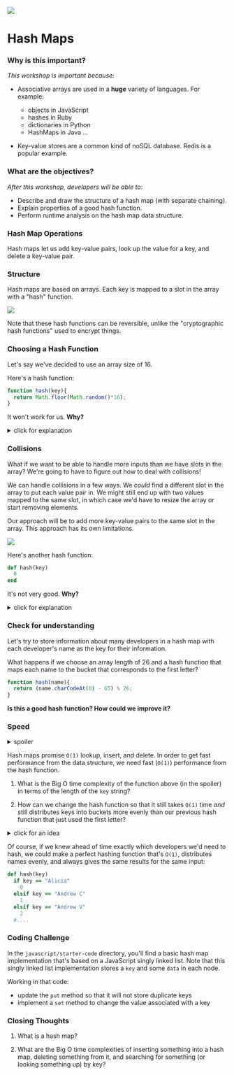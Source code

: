 <!--
Creator: WDI Team
Last edited by: Brianna
Location: SF
-->

![](https://ga-dash.s3.amazonaws.com/production/assets/logo-9f88ae6c9c3871690e33280fcf557f33.png)

# Hash Maps

### Why is this important?
<!-- framing the "why" in big-picture/real world examples -->
*This workshop is important because:*

- Associative arrays are used in a **huge** variety of languages. For example:  
   - objects in JavaScript  
   - hashes in Ruby  
   - dictionaries in Python  
   - HashMaps in Java ...

- Key-value stores are a common kind of noSQL database. Redis is a popular example.


### What are the objectives?
<!-- specific/measurable goal for students to achieve -->
*After this workshop, developers will be able to:*

- Describe and draw the structure of a hash map (with separate chaining).
- Explain properties of a good hash function.
- Perform runtime analysis on the hash map data structure.


### Hash Map Operations

Hash maps let us add key-value pairs, look up the value for a key, and delete a key-value pair.


### Structure

Hash maps are based on arrays. Each key is mapped to a slot in the array with a "hash" function.

![](https://upload.wikimedia.org/wikipedia/commons/7/7d/Hash_table_3_1_1_0_1_0_0_SP.svg)

Note that these hash functions can be reversible, unlike the "cryptographic hash functions" used to encrypt things.


### Choosing a Hash Function

Let's say we've decided to use an array size of 16.


Here's a hash function:

```js
function hash(key){
  return Math.floor(Math.random()*16);
}
```

It won't work for us.  **Why?**

<details>
  <summary>click for explanation</summary>
  We need to be able to look up values by their keys, so the function has to send us to the same bucket every time we give it a particular key.
</details>


### Collisions


What if we want to be able to handle more inputs than we have slots in the array?  We're going to have to figure out how to deal with collisions!

We can handle collisions in a few ways.  We _could_ find a different slot in the array to put each value pair in. We might still end up with two values mapped to the same slot, in which case we'd have to resize the array or start removing elements.  

Our approach will be to add more key-value pairs to the same slot in the array.  This approach has its own limitations.

![](https://upload.wikimedia.org/wikipedia/commons/d/d0/Hash_table_5_0_1_1_1_1_1_LL.svg)



Here's another hash function:

```ruby
def hash(key)
  0
end
```

It's not very good.  **Why?**

<details>
  <summary>click for explanation</summary>
  This hash function sends all keys to the first bucket. We basically end up with a linked list!
</details>


### Check for understanding

Let's try to store information about many developers in a hash map with each  developer's name as the key for their information.

What happens if we choose an array length of 26 and a hash function that maps each name to the bucket that corresponds to the first letter?

```js
function hash(name){
  return (name.charCodeAt(0) - 65) % 26;
}
```

**Is this a good hash function?  How could we improve it?**


### Speed

<details><summary>spoiler</summary>
You might think of improving this hash function by using more than the first letter of the string so that we have fewer collisions.

```js
function hash(key, arrayLength) {
  arrayLength = arrayLength || 13;
  return key
    .split('').map(function (letter){
      return letter.charCodeAt();
    })
    .reduce(function(prev, curr) {
      return prev + curr;
    }) % arrayLength;
};
```
</details>

Hash maps promise `O(1)` lookup, insert, and delete.  In order to get fast performance from the data structure, we need fast (`O(1)`) performance from the hash function.

1. What is the Big O time complexity of the function above (in the spoiler) in terms of the length of the `key` string?

1. How can we change the hash function so that it still takes `O(1)` time *and* still distributes keys into buckets more evenly than our previous hash function that just used the first letter?

<details><summary>click for an idea</summary>
Looking at some [data](http://home.uchicago.edu/~jsfalk/misc/baby_names/), we can see there are pretty skewed percentages for just the first or last letter of a name, so using multiple letters seems like a decent idea. But using a variable number of letters based on the length of the string takes our time above `O(1)`.  A potential middle ground is choosing to use the first 2 or 3 letters.  We can also very reduce the time it takes to run `%` by choosing an array length that's a power of 2.


```js
function hash(key) {
  // choosing array length 16
  var len = key.length;
  if (len === 0){
    return 0;
  } else if (len === 1){
    return (key.charCodeAt(0) | 16) % 16;  // | is a bitwise OR
  } else {
    var letterSum = key.charCodeAt(0) + key.charCodeAt(1);
    return (letterSum | 16) % 16;
  }
};
```

[more on bitwise operators in JavaScript](https://developer.mozilla.org/en-US/docs/Web/JavaScript/Reference/Operators/Bitwise_Operators)
</details>

Of course, if we knew ahead of time exactly which developers we'd need to hash, we could make a perfect hashing function that's `O(1)`, distributes names evenly, and always gives the same results for the same input:

```rb
def hash(key)
  if key == "Alicia"
    0
  elsif key == "Andrew C"
    1
  elsif key == "Andrew V"
    2
  #....
```


### Coding Challenge


In the `javascript/starter-code` directory, you'll find a basic hash map implementation that's based on a JavaScript singly linked list.  Note that this singly linked list implementation stores a `key` and some  `data` in each node.

Working in that code:

- update the `put` method so that it will not store duplicate keys
- implement a `set` method to change the value associated with a key

### Closing Thoughts

1. What is a hash map?

1. What are the Big O time complexities of inserting something into a hash map, deleting something from it, and searching for something (or looking something up) by key?
